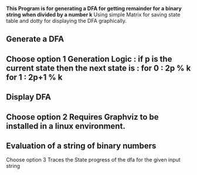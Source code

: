 **This Program is for generating a DFA for getting remainder for a binary string when divided by a number k**
Using simple Matrix for saving state table and dotty for displaying the DFA graphically.

## Generate a DFA

Choose option 1
Generation Logic : 
if p is the current state then the next state is :
for 0 : 2p % k
for 1 : 2p+1 % k
---

## Display DFA

Choose option 2
Requires Graphviz to be installed in a linux environment.
---

## Evaluation of a string of binary numbers

Choose option 3
Traces the State progress of the dfa for the given input string